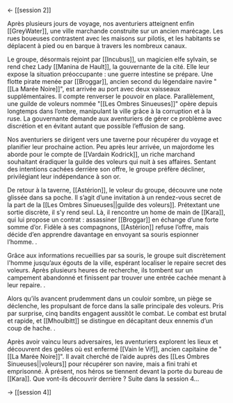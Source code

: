 <- [[session 2]]

Après plusieurs jours de voyage, nos aventuriers atteignent enfin [[GreyWater]], une ville marchande construite sur un ancien marécage. Les rues boueuses contrastent avec les maisons sur pilotis, et les habitants se déplacent à pied ou en barque à travers les nombreux canaux.

Le groupe, désormais rejoint par [[Incubus]], un magicien elfe sylvain, se rend chez Lady [[Manina de Hault]], la gouvernante de la cité. Elle leur expose la situation préoccupante : une guerre intestine se prépare. Une flotte pirate menée par [[Broggar]], ancien second du légendaire navire "[[La Marée Noire]]", est arrivée au port avec deux vaisseaux supplémentaires. Il compte renverser le pouvoir en place. Parallèlement, une guilde de voleurs nommée "[[Les Ombres Sinueuses]]" opère depuis longtemps dans l’ombre, manipulant la ville grâce à la corruption et à la ruse. La gouvernante demande aux aventuriers de gérer ce problème avec discrétion et en évitant autant que possible l’effusion de sang. 

Nos aventuriers se dirigent vers une taverne pour récupérer du voyage et planifier leur prochaine action. Peu après leur arrivée, un majordome les aborde pour le compte de [[Vardain Kodrick]], un riche marchand souhaitant éradiquer la guilde des voleurs qui nuit à ses affaires. Sentant des intentions cachées derrière son offre, le groupe préfère décliner, privilégiant leur indépendance à son or. 

De retour à la taverne, [[Astérion]], le voleur du groupe, découvre une note glissée dans sa poche. Il s’agit d’une invitation à un rendez-vous secret de la part de la [[Les Ombres Sinueuses||guilde des voleurs]]. Prétextant une sortie discrète, il s’y rend seul. Là, il rencontre un home de main de [[Kara]], qui lui propose un contrat : assassiner [[Broggar]] en échange d’une forte somme d’or. Fidèle à ses compagnons, [[Astérion]] refuse l’offre, mais décide d’en apprendre davantage en envoyant sa souris espionner l’homme. .

Grâce aux informations recueillies par sa souris, le groupe suit discrètement l'homme jusqu’aux égouts de la ville, espérant localiser le repaire secret des voleurs. Après plusieurs heures de recherche, ils tombent sur un campement abandonné et finissent par trouver une entrée cachée menant à leur repaire. .

Alors qu’ils avancent prudemment dans un couloir sombre, un piège se déclenche, les propulsant de force dans la salle principale des voleurs. Pris par surprise, cinq bandits engagent aussitôt le combat. Le combat est brutal et rapide, et [[Mhoulbitt]] se distingue en décapitant deux ennemis d’un coup de hache. .

Après avoir vaincu leurs adversaires, les aventuriers explorent les lieux et découvrent des geôles où est enfermé [[Vain le Vif]], ancien capitaine de "[[La Marée Noire]]". Il avait cherché de l’aide auprès des [[Les Ombres Sinueuses||voleurs]] pour récupérer son navire, mais a fini trahi et emprisonné. À présent, nos héros se tiennent devant la porte du bureau de [[Kara]]. Que vont-ils découvrir derrière ? 
Suite dans la session 4…

-> [[session 4]]